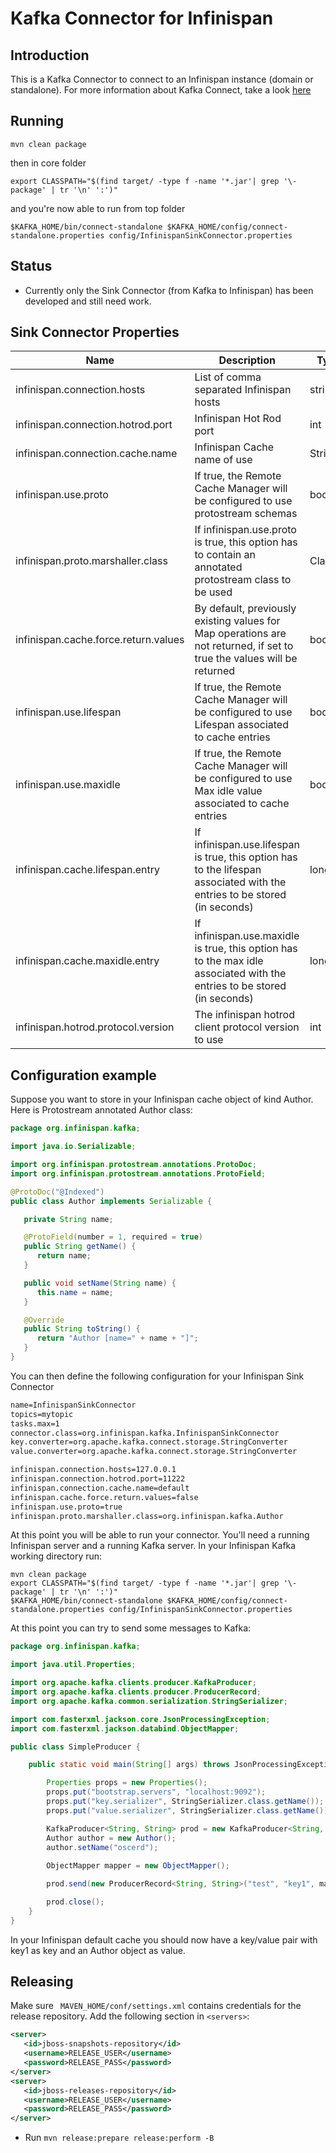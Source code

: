# Kafka Connector for Infinispan

## Introduction

This is a Kafka Connector to connect to an Infinispan instance (domain or standalone). For more information about Kafka Connect, take a look [here](http://kafka.apache.org/documentation/#connect)

## Running

```
mvn clean package
```

then in core folder

```
export CLASSPATH="$(find target/ -type f -name '*.jar'| grep '\-package' | tr '\n' ':')"
```
and you're now able to run from top folder

```
$KAFKA_HOME/bin/connect-standalone $KAFKA_HOME/config/connect-standalone.properties config/InfinispanSinkConnector.properties
```

## Status

- Currently only the Sink Connector (from Kafka to Infinispan) has been developed and still need work.

## Sink Connector Properties

| Name                                 | Description                                                                                                               | Type    | Default        | Importance |
|--------------------------------------|---------------------------------------------------------------------------------------------------------------------------|-------- |--------------- |------------|
| infinispan.connection.hosts          | List of comma separated Infinispan hosts                                                                                  | string  | localhost      | high       |
| infinispan.connection.hotrod.port    | Infinispan Hot Rod port                                                                                                   | int     | 11222          | high       |
| infinispan.connection.cache.name     | Infinispan Cache name of use                                                                                              | String  | default        | medium     |
| infinispan.use.proto                 | If true, the Remote Cache Manager will be configured to use protostream schemas                                           | boolean | false          | medium     |
| infinispan.proto.marshaller.class    | If infinispan.use.proto is true, this option has to contain an annotated protostream class to be used                     | Class   | String.class   | medium     |
| infinispan.cache.force.return.values | By default, previously existing values for Map operations are not returned, if set to true the values will be returned    | boolean | false          | low        |
| infinispan.use.lifespan              | If true, the Remote Cache Manager will be configured to use Lifespan associated to cache entries                          | boolean | false          | low        |
| infinispan.use.maxidle               | If true, the Remote Cache Manager will be configured to use Max idle value associated to cache entries                    | boolean | false          | low        |
| infinispan.cache.lifespan.entry      | If infinispan.use.lifespan is true, this option has to the lifespan associated with the entries to be stored (in seconds) | long    | false          | low        |
| infinispan.cache.maxidle.entry       | If infinispan.use.maxidle is true, this option has to the max idle associated with the entries to be stored (in seconds)  | long    | false          | low        |
| infinispan.hotrod.protocol.version   | The infinispan hotrod client protocol version to use                                                                      | int     | default        | low        |

## Configuration example

Suppose you want to store in your Infinispan cache object of kind Author. Here is Protostream annotated Author class:

```java
package org.infinispan.kafka;

import java.io.Serializable;

import org.infinispan.protostream.annotations.ProtoDoc;
import org.infinispan.protostream.annotations.ProtoField;

@ProtoDoc("@Indexed")
public class Author implements Serializable {

   private String name;

   @ProtoField(number = 1, required = true)
   public String getName() {
      return name;
   }

   public void setName(String name) {
      this.name = name;
   }

   @Override
   public String toString() {
      return "Author [name=" + name + "]";
   }
}
```

You can then define the following configuration for your Infinispan Sink Connector

```txt
name=InfinispanSinkConnector
topics=mytopic
tasks.max=1
connector.class=org.infinispan.kafka.InfinispanSinkConnector
key.converter=org.apache.kafka.connect.storage.StringConverter
value.converter=org.apache.kafka.connect.storage.StringConverter

infinispan.connection.hosts=127.0.0.1
infinispan.connection.hotrod.port=11222
infinispan.connection.cache.name=default
infinispan.cache.force.return.values=false
infinispan.use.proto=true
infinispan.proto.marshaller.class=org.infinispan.kafka.Author
```

At this point you will be able to run your connector. You'll need a running Infinispan server and a running Kafka server. In your Infinispan Kafka working directory run:

```
mvn clean package
export CLASSPATH="$(find target/ -type f -name '*.jar'| grep '\-package' | tr '\n' ':')"
$KAFKA_HOME/bin/connect-standalone $KAFKA_HOME/config/connect-standalone.properties config/InfinispanSinkConnector.properties
```

At this point you can try to send some messages to Kafka:

```java
package org.infinispan.kafka;

import java.util.Properties;

import org.apache.kafka.clients.producer.KafkaProducer;
import org.apache.kafka.clients.producer.ProducerRecord;
import org.apache.kafka.common.serialization.StringSerializer;

import com.fasterxml.jackson.core.JsonProcessingException;
import com.fasterxml.jackson.databind.ObjectMapper;

public class SimpleProducer {

    public static void main(String[] args) throws JsonProcessingException {

        Properties props = new Properties();
        props.put("bootstrap.servers", "localhost:9092");
        props.put("key.serializer", StringSerializer.class.getName());
        props.put("value.serializer", StringSerializer.class.getName());

        KafkaProducer<String, String> prod = new KafkaProducer<String, String>(props);
        Author author = new Author();
        author.setName("oscerd");
        
        ObjectMapper mapper = new ObjectMapper();

        prod.send(new ProducerRecord<String, String>("test", "key1", mapper.writeValueAsString(author)));

        prod.close();
    }
}
```

In your Infinispan default cache you should now have a key/value pair with key1 as key and an Author object as value.

## Releasing

Make sure ``` MAVEN_HOME/conf/settings.xml``` contains credentials for the release repository. Add the following section in ```<servers>```:

```xml
<server>
   <id>jboss-snapshots-repository</id>
   <username>RELEASE_USER</username>
   <password>RELEASE_PASS</password>
</server>
<server>
   <id>jboss-releases-repository</id>
   <username>RELEASE_USER</username>
   <password>RELEASE_PASS</password>
</server>
```

* Run ```mvn release:prepare release:perform -B```


